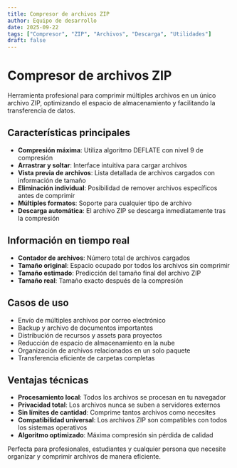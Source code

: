 ```yaml
---
title: Compresor de archivos ZIP
author: Equipo de desarrollo
date: 2025-09-22
tags: ["Compresor", "ZIP", "Archivos", "Descarga", "Utilidades"]
draft: false
---
```


# Compresor de archivos ZIP

Herramienta profesional para comprimir múltiples archivos en un único archivo ZIP, optimizando el espacio de almacenamiento y facilitando la transferencia de datos.

## Características principales

- **Compresión máxima**: Utiliza algoritmo DEFLATE con nivel 9 de compresión
- **Arrastrar y soltar**: Interface intuitiva para cargar archivos
- **Vista previa de archivos**: Lista detallada de archivos cargados con información de tamaño
- **Eliminación individual**: Posibilidad de remover archivos específicos antes de comprimir
- **Múltiples formatos**: Soporte para cualquier tipo de archivo
- **Descarga automática**: El archivo ZIP se descarga inmediatamente tras la compresión

## Información en tiempo real

- **Contador de archivos**: Número total de archivos cargados
- **Tamaño original**: Espacio ocupado por todos los archivos sin comprimir
- **Tamaño estimado**: Predicción del tamaño final del archivo ZIP
- **Tamaño real**: Tamaño exacto después de la compresión

## Casos de uso

- Envío de múltiples archivos por correo electrónico
- Backup y archivo de documentos importantes
- Distribución de recursos y assets para proyectos
- Reducción de espacio de almacenamiento en la nube
- Organización de archivos relacionados en un solo paquete
- Transferencia eficiente de carpetas completas

## Ventajas técnicas

- **Procesamiento local**: Todos los archivos se procesan en tu navegador
- **Privacidad total**: Los archivos nunca se suben a servidores externos
- **Sin límites de cantidad**: Comprime tantos archivos como necesites
- **Compatibilidad universal**: Los archivos ZIP son compatibles con todos los sistemas operativos
- **Algoritmo optimizado**: Máxima compresión sin pérdida de calidad

Perfecta para profesionales, estudiantes y cualquier persona que necesite organizar y comprimir archivos de manera eficiente.
